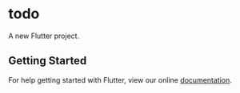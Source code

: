 # todo

A new Flutter project.

## Getting Started

For help getting started with Flutter, view our online
[documentation](http://flutter.io/).
